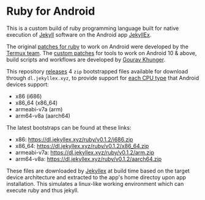 # Ruby for Android

This is a custom build of ruby programming language built for native execution of [Jekyll](https://jekyllrb.com) software on the Android app [JekyllEx](https://jekyllex.xyz).

The original [patches for ruby](https://github.com/termux/termux-packages/tree/master/packages/ruby) to work on Android were developed by the [Termux team](https://github.com/termux). The [custom patches](https://github.com/jekyllex/ruby-android/tree/main/patches) for tools to work on Android 10 & above, build scripts and workflows are developed by [Gourav Khunger](https://github.com/gouravkhunger).

This repository [releases](https://github.com/jekyllex/ruby-android/releases) 4 `zip` bootstrapped files available for download through `dl.jekyllex.xyz`, to provide support for [each CPU type](https://developer.android.com/ndk/guides/abis#sa) that Android devices support:

- x86 (i686)
- x86_64 (x86_64)
- armeabi-v7a (arm)
- arm64-v8a (aarch64)

The latest bootstraps can be found at these links:

- x86: https://dl.jekyllex.xyz/ruby/v0.1.2/i686.zip
- x86_64: https://dl.jekyllex.xyz/ruby/v0.1.2/x86_64.zip
- armeabi-v7a: https://dl.jekyllex.xyz/ruby/v0.1.2/arm.zip
- arm64-v8a: https://dl.jekyllex.xyz/ruby/v0.1.2/aarch64.zip

These files are downloaded by [Jekyllex](https://github.com/jekyllex/jekyllex-android) at build time based on the target device architecture and extracted to the app's home directoy upon app installation. This simulates a linux-like working environment which can execute ruby and thus jekyll.
